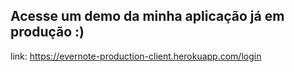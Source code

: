 ## Acesse um demo da minha aplicação já em produção :)
link: https://evernote-production-client.herokuapp.com/login
